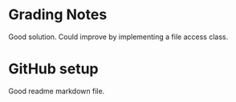 # Grading Notes

Good solution. Could improve by implementing a file access class.

# GitHub setup

Good readme markdown file.
